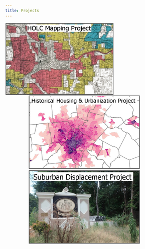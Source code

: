```yaml
---
title: Projects
---
```



<p style="text-align: center">
  <a href="https://snmarkley1.github.io/Projects/HOLC/">
    <img src="/Projects/HOLC_tile.jpg" 
         width="340" 
         height="225" 
         title="HOLC Mapping Project" 
         style="border:2px solid #555;margin:1px;float:left;" />
  </a>
  <a href="https://snmarkley1.github.io/Projects/HistHU/">
    <img src="/Projects/HHUUD_tile.jpg" 
         width="350" 
         height="230" 
         title="Historical Housing Unit Project" 
         style="border:2px solid #555;margin:1px;clear:both" />
  </a>
    <a href="https://snmarkley1.github.io/Projects/HistHU/">
    <img src="/Projects/suburb_tile.jpg" 
         width="350" 
         height="230" 
         title="Suburban Displacement Project" 
         style="border:2px solid #555;margin:1px;clear:both" />
  </a>
</p>


